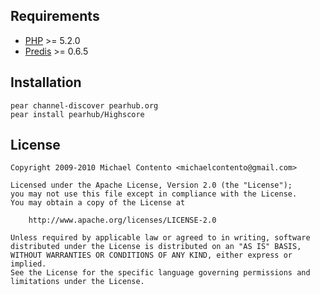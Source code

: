 Requirements
------------

* [PHP](http://www.php.net/) >= 5.2.0
* [Predis](https://github.com/nrk/predis/) >= 0.6.5

Installation
------------

    pear channel-discover pearhub.org
    pear install pearhub/Highscore

License
-------

    Copyright 2009-2010 Michael Contento <michaelcontento@gmail.com>

    Licensed under the Apache License, Version 2.0 (the "License");
    you may not use this file except in compliance with the License.
    You may obtain a copy of the License at

        http://www.apache.org/licenses/LICENSE-2.0

    Unless required by applicable law or agreed to in writing, software
    distributed under the License is distributed on an "AS IS" BASIS,
    WITHOUT WARRANTIES OR CONDITIONS OF ANY KIND, either express or implied.
    See the License for the specific language governing permissions and
    limitations under the License.
